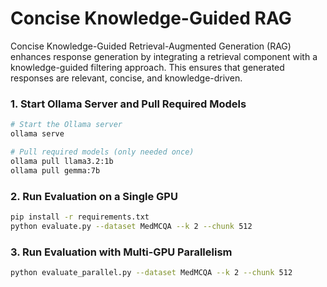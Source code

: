 # Concise Knowledge-Guided RAG

Concise Knowledge-Guided Retrieval-Augmented Generation (RAG) enhances response generation by integrating a retrieval component with a knowledge-guided filtering approach. This ensures that generated responses are relevant, concise, and knowledge-driven.

### 1. Start Ollama Server and Pull Required Models
   ```bash
   # Start the Ollama server
   ollama serve

   # Pull required models (only needed once)
   ollama pull llama3.2:1b
   ollama pull gemma:7b
   ```
   
### 2. Run Evaluation on a Single GPU
   ```bash
   pip install -r requirements.txt
   python evaluate.py --dataset MedMCQA --k 2 --chunk 512
   ```

### 3. Run Evaluation with Multi-GPU Parallelism
   ```bash
   python evaluate_parallel.py --dataset MedMCQA --k 2 --chunk 512
   ```